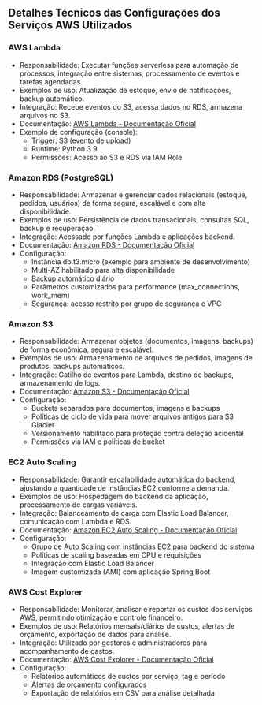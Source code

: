 ## Detalhes Técnicos das Configurações dos Serviços AWS Utilizados

### AWS Lambda
- Responsabilidade: Executar funções serverless para automação de processos, integração entre sistemas, processamento de eventos e tarefas agendadas.
- Exemplos de uso: Atualização de estoque, envio de notificações, backup automático.
- Integração: Recebe eventos do S3, acessa dados no RDS, armazena arquivos no S3.
- Documentação: [AWS Lambda - Documentação Oficial](https://docs.aws.amazon.com/lambda/latest/dg/welcome.html)
- Exemplo de configuração (console):
  - Trigger: S3 (evento de upload)
  - Runtime: Python 3.9
  - Permissões: Acesso ao S3 e RDS via IAM Role

### Amazon RDS (PostgreSQL)
- Responsabilidade: Armazenar e gerenciar dados relacionais (estoque, pedidos, usuários) de forma segura, escalável e com alta disponibilidade.
- Exemplos de uso: Persistência de dados transacionais, consultas SQL, backup e recuperação.
- Integração: Acessado por funções Lambda e aplicações backend.
- Documentação: [Amazon RDS - Documentação Oficial](https://docs.aws.amazon.com/pt_br/AmazonRDS/latest/UserGuide/Welcome.html)
- Configuração:
  - Instância db.t3.micro (exemplo para ambiente de desenvolvimento)
  - Multi-AZ habilitado para alta disponibilidade
  - Backup automático diário
  - Parâmetros customizados para performance (max_connections, work_mem)
  - Segurança: acesso restrito por grupo de segurança e VPC

### Amazon S3
- Responsabilidade: Armazenar objetos (documentos, imagens, backups) de forma econômica, segura e escalável.
- Exemplos de uso: Armazenamento de arquivos de pedidos, imagens de produtos, backups automáticos.
- Integração: Gatilho de eventos para Lambda, destino de backups, armazenamento de logs.
- Documentação: [Amazon S3 - Documentação Oficial](https://docs.aws.amazon.com/pt_br/AmazonS3/latest/userguide/Welcome.html)
- Configuração:
  - Buckets separados para documentos, imagens e backups
  - Políticas de ciclo de vida para mover arquivos antigos para S3 Glacier
  - Versionamento habilitado para proteção contra deleção acidental
  - Permissões via IAM e políticas de bucket

### EC2 Auto Scaling
- Responsabilidade: Garantir escalabilidade automática do backend, ajustando a quantidade de instâncias EC2 conforme a demanda.
- Exemplos de uso: Hospedagem do backend da aplicação, processamento de cargas variáveis.
- Integração: Balanceamento de carga com Elastic Load Balancer, comunicação com Lambda e RDS.
- Documentação: [Amazon EC2 Auto Scaling - Documentação Oficial](https://docs.aws.amazon.com/autoscaling/ec2/userguide/what-is-amazon-ec2-auto-scaling.html)
- Configuração:
  - Grupo de Auto Scaling com instâncias EC2 para backend do sistema
  - Políticas de scaling baseadas em CPU e requisições
  - Integração com Elastic Load Balancer
  - Imagem customizada (AMI) com aplicação Spring Boot

### AWS Cost Explorer
- Responsabilidade: Monitorar, analisar e reportar os custos dos serviços AWS, permitindo otimização e controle financeiro.
- Exemplos de uso: Relatórios mensais/diários de custos, alertas de orçamento, exportação de dados para análise.
- Integração: Utilizado por gestores e administradores para acompanhamento de gastos.
- Documentação: [AWS Cost Explorer - Documentação Oficial](https://docs.aws.amazon.com/cost-management/latest/userguide/ce-what-is.html)
- Configuração:
  - Relatórios automáticos de custos por serviço, tag e período
  - Alertas de orçamento configurados
  - Exportação de relatórios em CSV para análise detalhada
